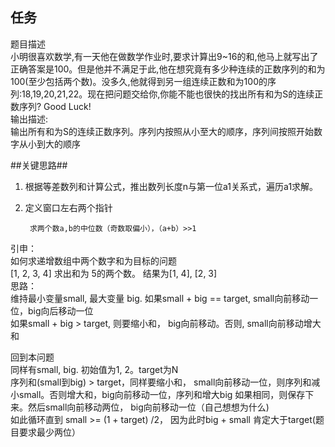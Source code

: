 ## 任务 ##
题目描述  
小明很喜欢数学,有一天他在做数学作业时,要求计算出9~16的和,他马上就写出了正确答案是100。但是他并不满足于此,他在想究竟有多少种连续的正数序列的和为100(至少包括两个数)。没多久,他就得到另一组连续正数和为100的序列:18,19,20,21,22。现在把问题交给你,你能不能也很快的找出所有和为S的连续正数序列? Good Luck!  
输出描述:  
输出所有和为S的连续正数序列。序列内按照从小至大的顺序，序列间按照开始数字从小到大的顺序  

##关键思路##
1. 根据等差数列和计算公式，推出数列长度n与第一位a1关系式，遍历a1求解。  
2. 定义窗口左右两个指针  

        求两个数a,b的中位数（奇数取偏小），（a+b）>>1 


引申：  
如何求递增数组中两个数字和为目标的问题  
[1, 2, 3, 4] 求出和为 5的两个数。 结果为[1, 4], [2, 3]  
思路：  
维持最小变量small, 最大变量 big. 如果small + big == target, small向前移动一位，big向后移动一位  
如果small + big > target, 则要缩小和， big向前移动。否则, small向前移动增大和  

回到本问题  
同样有small, big. 初始值为1, 2。target为N  
序列和(small到big) > target，同样要缩小和， small向前移动一位，则序列和减小small。否则增大和，big向前移动一位，序列和增大big
如果相同，则保存下来。然后small向前移动两位， big向前移动一位（自己想想为什么)  
如此循环直到 small >= (1 + target) /2， 因为此时big + small 肯定大于target(题目要求最少两位）  
